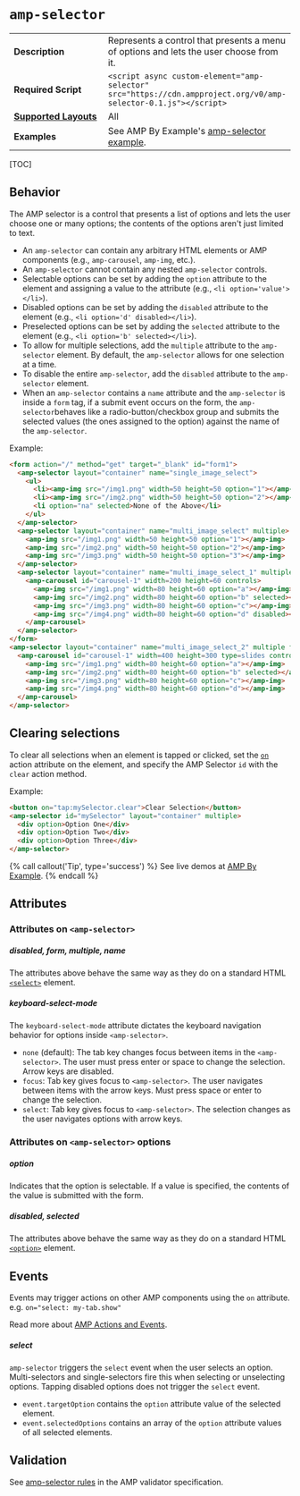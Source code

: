 <!---
Copyright 2016 The AMP HTML Authors. All Rights Reserved.

Licensed under the Apache License, Version 2.0 (the "License");
you may not use this file except in compliance with the License.
You may obtain a copy of the License at

      http://www.apache.org/licenses/LICENSE-2.0

Unless required by applicable law or agreed to in writing, software
distributed under the License is distributed on an "AS-IS" BASIS,
WITHOUT WARRANTIES OR CONDITIONS OF ANY KIND, either express or implied.
See the License for the specific language governing permissions and
limitations under the License.
-->

# <a name="amp-selector"></a> `amp-selector`

<table>
  <tr>
    <td class="col-fourty"><strong>Description</strong></td>
    <td>Represents a control that presents a menu of options and lets the user choose from it.</td>
  </tr>
  <tr>
    <td class="col-fourty" width="40%"><strong>Required Script</strong></td>
    <td><code>&lt;script async custom-element="amp-selector" src="https://cdn.ampproject.org/v0/amp-selector-0.1.js">&lt;/script></code></td>
  </tr>
  <tr>
    <td class="col-fourty"><strong><a href="https://www.ampproject.org/docs/guides/responsive/control_layout.html">Supported Layouts</a></strong></td>
    <td>All</td>
  </tr>
  <tr>
    <td class="col-fourty"><strong>Examples</strong></td>
    <td>See AMP By Example's <a href="https://ampbyexample.com/components/amp-selector/">amp-selector example</a>.</td>
  </tr>
</table>

[TOC]

## Behavior

The AMP selector is a control that presents a list of options and lets the user choose one or many options; the contents of the options aren't just limited to text.

- An `amp-selector` can contain any arbitrary HTML elements or AMP components (e.g., `amp-carousel`, `amp-img`, etc.).
- An `amp-selector` cannot contain any nested `amp-selector` controls.
- Selectable options can be set by adding the `option` attribute to the element and assigning a value to the attribute (e.g., `<li option='value'></li>`).
- Disabled options can be set by adding the `disabled` attribute to the element (e.g.,  `<li option='d' disabled></li>`).
- Preselected options can be set by adding the `selected` attribute to the element (e.g.,  `<li option='b' selected></li>`).
- To allow for multiple selections, add the `multiple` attribute to the `amp-selector` element.  By default, the `amp-selector` allows for one selection at a time.
- To disable the entire `amp-selector`, add the `disabled` attribute to the `amp-selector` element.
- When an `amp-selector` contains a `name` attribute and the `amp-selector` is inside a `form` tag, if a submit event occurs on the form, the `amp-selector`behaves like a radio-button/checkbox group and submits the selected values (the ones assigned to the option) against the name of the `amp-selector`.

Example:

```html
<form action="/" method="get" target="_blank" id="form1">
  <amp-selector layout="container" name="single_image_select">
    <ul>
      <li><amp-img src="/img1.png" width=50 height=50 option="1"></amp-img></li>
      <li><amp-img src="/img2.png" width=50 height=50 option="2"></amp-img></li>
      <li option="na" selected>None of the Above</li>
    </ul>
  </amp-selector>
  <amp-selector layout="container" name="multi_image_select" multiple>
    <amp-img src="/img1.png" width=50 height=50 option="1"></amp-img>
    <amp-img src="/img2.png" width=50 height=50 option="2"></amp-img>
    <amp-img src="/img3.png" width=50 height=50 option="3"></amp-img>
  </amp-selector>
  <amp-selector layout="container" name="multi_image_select_1" multiple>
    <amp-carousel id="carousel-1" width=200 height=60 controls>
      <amp-img src="/img1.png" width=80 height=60 option="a"></amp-img>
      <amp-img src="/img2.png" width=80 height=60 option="b" selected></amp-img>
      <amp-img src="/img3.png" width=80 height=60 option="c"></amp-img>
      <amp-img src="/img4.png" width=80 height=60 option="d" disabled></amp-img>
    </amp-carousel>
  </amp-selector>
</form>
<amp-selector layout="container" name="multi_image_select_2" multiple form="form1">
  <amp-carousel id="carousel-1" width=400 height=300 type=slides controls>
    <amp-img src="/img1.png" width=80 height=60 option="a"></amp-img>
    <amp-img src="/img2.png" width=80 height=60 option="b" selected></amp-img>
    <amp-img src="/img3.png" width=80 height=60 option="c"></amp-img>
    <amp-img src="/img4.png" width=80 height=60 option="d"></amp-img>
  </amp-carousel>
</amp-selector>
```

## Clearing selections
To clear all selections when an element is tapped or clicked, set the [`on`](../../spec/amp-actions-and-events.md) action attribute on the element, and specify the AMP Selector `id` with the `clear` action method.

Example:

```html
<button on="tap:mySelector.clear">Clear Selection</button>
<amp-selector id="mySelector" layout="container" multiple>
  <div option>Option One</div>
  <div option>Option Two</div>
  <div option>Option Three</div>
</amp-selector>
```

{% call callout('Tip', type='success') %}
See live demos at [AMP By Example](https://ampbyexample.com/components/amp-selector/).
{% endcall %}

## Attributes

### Attributes on `<amp-selector>`

##### disabled, form, multiple, name

The attributes above behave the same way as they do on a standard HTML [`<select>`](https://developer.mozilla.org/en/docs/Web/HTML/Element/select) element.

##### keyboard-select-mode

The `keyboard-select-mode` attribute dictates the keyboard navigation behavior for options inside `<amp-selector>`. 

* `none` (default): The tab key changes focus between items in the `<amp-selector>`. The user must press enter or space to change the selection. Arrow keys are disabled. 
* `focus`: Tab key gives focus to `<amp-selector>`. The user navigates between items with the arrow keys. Must press space or enter to change the selection. 
* `select`: Tab key gives focus to `<amp-selector>`. The selection changes as the user navigates options with arrow keys. 

### Attributes on `<amp-selector>` options

##### option

Indicates that the option is selectable.  If a value is specified, the contents of the value is submitted with the form.

##### disabled, selected

The attributes above behave the same way as they do on a standard HTML [`<option>`](https://developer.mozilla.org/en-US/docs/Web/HTML/Element/option) element.

## Events

Events may trigger actions on other AMP components using the `on` attribute.
e.g. `on="select: my-tab.show"`

Read more about [AMP Actions and Events](../../spec/amp-actions-and-events.md).

##### select

`amp-selector` triggers the `select` event when the user selects an option.
Multi-selectors and single-selectors fire this when selecting or unselecting options.
Tapping disabled options does not trigger the `select` event.

- `event.targetOption` contains the `option` attribute value of the selected element.
- `event.selectedOptions` contains an array of the `option` attribute values of all selected elements.

## Validation

See [amp-selector rules](https://github.com/ampproject/amphtml/blob/master/extensions/amp-selector/validator-amp-selector.protoascii) in the AMP validator specification.
